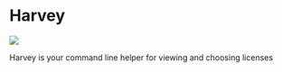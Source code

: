 Harvey
=====
![](http://i.imgur.com/raSkNrr.png?1)

Harvey is your command line helper for viewing and choosing licenses